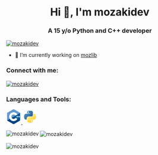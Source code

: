 <h1 align="center">Hi 👋, I'm mozakidev</h1>
<h3 align="center">A 15 y/o Python and C++ developer</h3>

<p align="left"> <a href="https://github.com/ryo-ma/github-profile-trophy"><img src="https://github-profile-trophy.vercel.app/?username=mozakidev" alt="mozakidev" /></a> </p>

- 🔭 I’m currently working on [mozlib](https://github.com/mozakidev/mozlib)

<h3 align="left">Connect with me:</h3>
<p align="left">
<a href="https://www.youtube.com/c/mozakidev" target="blank"><img align="center" src="https://raw.githubusercontent.com/rahuldkjain/github-profile-readme-generator/master/src/images/icons/Social/youtube.svg" alt="mozakidev" height="30" width="40" /></a>
</p>

<h3 align="left">Languages and Tools:</h3>
<p align="left"> <a href="https://www.w3schools.com/cpp/" target="_blank" rel="noreferrer"> <img src="https://raw.githubusercontent.com/devicons/devicon/master/icons/cplusplus/cplusplus-original.svg" alt="cplusplus" width="40" height="40"/> </a> <a href="https://www.python.org" target="_blank" rel="noreferrer"> <img src="https://raw.githubusercontent.com/devicons/devicon/master/icons/python/python-original.svg" alt="python" width="40" height="40"/> </a> </p>

<p><img align="left" src="https://github-readme-stats.vercel.app/api/top-langs?username=mozakidev&show_icons=true&locale=en&layout=compact" alt="mozakidev" /></p>

<p>&nbsp;<img align="center" src="https://github-readme-stats.vercel.app/api?username=mozakidev&show_icons=true&locale=en" alt="mozakidev" /></p>

<p><img align="center" src="https://github-readme-streak-stats.herokuapp.com/?user=mozakidev&" alt="mozakidev" /></p>
